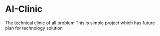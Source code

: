 # AI-Clinic
The technical clinic of all problem
This is simple project which has future plan for technology solution
